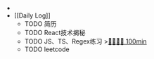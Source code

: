 -
- [[Daily Log]]
	- TODO 简历
	- TODO React技术揭秘
	- TODO JS、TS、Regex练习 >[🍅🍅🍅🍅 100min](#agenda-pomo://?t=f-1690601165027-1500%2Cf-1690603659747-1500%2Cf-1690608831077-1500%2Cf-1690618740858-1500)
	- TODO leetcode